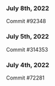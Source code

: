 ### July 8th, 2022

Commit #92348

### July 5th, 2022

Commit #314353


### July 4th, 2022

Commit #72281
